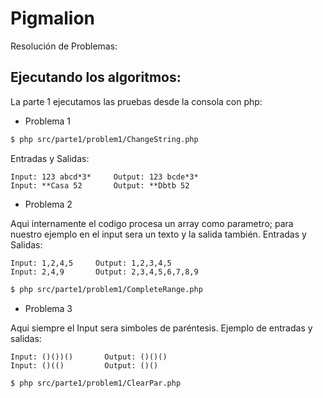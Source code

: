# Pigmalion
Resolución de Problemas:

Ejecutando los algoritmos:
--
La parte 1 ejecutamos las pruebas desde la consola con php:

- Problema 1

```bash
$ php src/parte1/problem1/ChangeString.php
```
Entradas y Salidas:

```
Input: 123 abcd*3*     Output: 123 bcde*3*
Input: **Casa 52       Output: **Dbtb 52

```

- Problema 2

Aqui internamente el codigo procesa un array como parametro; para nuestro ejemplo en el input sera un texto y la salida también. Entradas y Salidas:

````
Input: 1,2,4,5     Output: 1,2,3,4,5
Input: 2,4,9       Output: 2,3,4,5,6,7,8,9
````

```bash
$ php src/parte1/problem1/CompleteRange.php
```

- Problema 3

Aqui siempre el Input sera simboles de paréntesis. Ejemplo de entradas y salidas:

````
Input: ()())()       Output: ()()()
Input: ()(()         Output: ()()
````

```bash
$ php src/parte1/problem1/ClearPar.php
```


